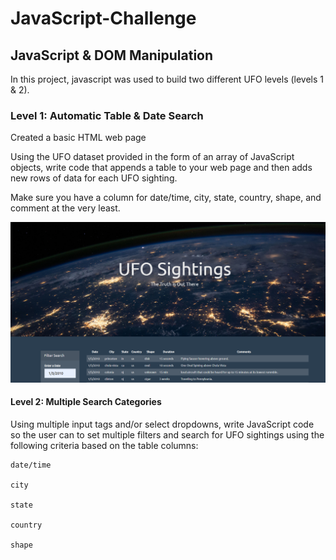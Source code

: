 # JavaScript-Challenge
## JavaScript & DOM Manipulation

In this project, javascript was used to build two different UFO levels (levels 1 & 2).
### Level 1: Automatic Table & Date Search
Created a basic HTML web page

Using the UFO dataset provided in the form of an array of JavaScript objects, write code that appends a table to your web page and then adds new rows of data for each UFO sighting.

Make sure you have a column for date/time, city, state, country, shape, and comment at the very least.
	
![](https://github.com/ojndebbio/JavaScript-Challenge/blob/master/UFO-Level-1/Level-1.PNG)

#### Level 2: Multiple Search Categories

Using multiple input tags and/or select dropdowns, write JavaScript code so the user can to set multiple filters and search for UFO sightings using the following criteria based on the table columns:

	date/time
	
	city
	
	state
	
	country
	
	shape


